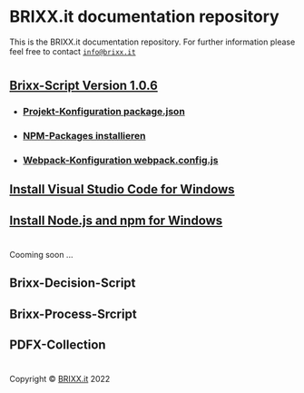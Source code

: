 # BRIXX.it documentation repository

This is the BRIXX.it documentation repository. For further information please feel free to contact [`info@brixx.it`](info@brixx.it)

#

## [Brixx-Script Version 1.0.6](./brixx-script/README.md)
- ### [Projekt-Konfiguration package.json](./NPM-config.md)
- ### [NPM-Packages installieren](./NPM-install.md)
- ### [Webpack-Konfiguration webpack.config.js](./Webpack-config.md)
## [Install Visual Studio Code for Windows](./VSCode.md)
## [Install Node.js and npm for Windows](./Nodejs.md)

#

Cooming soon ...

## Brixx-Decision-Script
## Brixx-Process-Srcript
## PDFX-Collection

#

Copyright © [BRIXX.it](http://www.brixx.it) 2022 